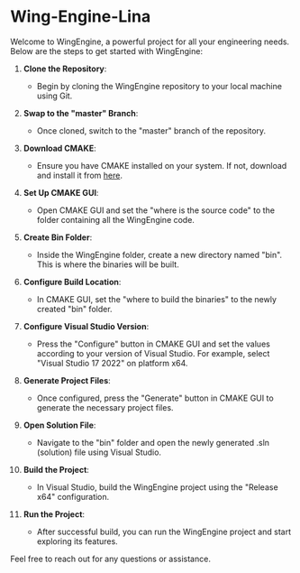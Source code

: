 # Wing-Engine-Lina

Welcome to WingEngine, a powerful project for all your engineering needs. Below are the steps to get started with WingEngine:

1. **Clone the Repository**:
   - Begin by cloning the WingEngine repository to your local machine using Git.

2. **Swap to the "master" Branch**:
   - Once cloned, switch to the "master" branch of the repository.

3. **Download CMAKE**:
   - Ensure you have CMAKE installed on your system. If not, download and install it from [here](https://cmake.org/download/).

4. **Set Up CMAKE GUI**:
   - Open CMAKE GUI and set the "where is the source code" to the folder containing all the WingEngine code.

5. **Create Bin Folder**:
   - Inside the WingEngine folder, create a new directory named "bin". This is where the binaries will be built.

6. **Configure Build Location**:
   - In CMAKE GUI, set the "where to build the binaries" to the newly created "bin" folder.

7. **Configure Visual Studio Version**:
   - Press the "Configure" button in CMAKE GUI and set the values according to your version of Visual Studio. For example, select "Visual Studio 17 2022" on platform x64.

8. **Generate Project Files**:
   - Once configured, press the "Generate" button in CMAKE GUI to generate the necessary project files.

9. **Open Solution File**:
   - Navigate to the "bin" folder and open the newly generated .sln (solution) file using Visual Studio.

10. **Build the Project**:
    - In Visual Studio, build the WingEngine project using the "Release x64" configuration.

11. **Run the Project**:
    - After successful build, you can run the WingEngine project and start exploring its features.

Feel free to reach out for any questions or assistance.